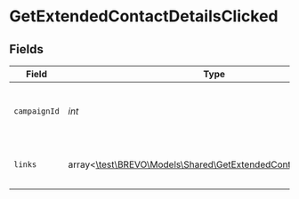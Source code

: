 # GetExtendedContactDetailsClicked


## Fields

| Field                                                                                                                    | Type                                                                                                                     | Required                                                                                                                 | Description                                                                                                              | Example                                                                                                                  |
| ------------------------------------------------------------------------------------------------------------------------ | ------------------------------------------------------------------------------------------------------------------------ | ------------------------------------------------------------------------------------------------------------------------ | ------------------------------------------------------------------------------------------------------------------------ | ------------------------------------------------------------------------------------------------------------------------ |
| `campaignId`                                                                                                             | *int*                                                                                                                    | :heavy_check_mark:                                                                                                       | ID of the campaign which generated the event                                                                             | 3                                                                                                                        |
| `links`                                                                                                                  | array<[\test\BREVO\Models\Shared\GetExtendedContactDetailsLinks](../../Models/Shared/GetExtendedContactDetailsLinks.md)> | :heavy_check_mark:                                                                                                       | Listing of the clicked links for the campaign                                                                            |                                                                                                                          |